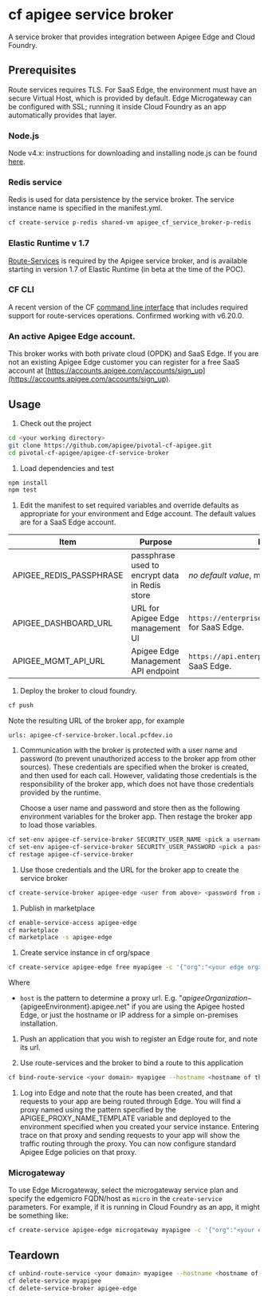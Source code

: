 # cf apigee service broker
A service broker that provides integration between Apigee Edge and Cloud Foundry.

## Prerequisites

Route services requires TLS. For SaaS Edge, the environment must have an secure Virtual Host, which is provided by default. Edge Microgateway can be configured with SSL; running it inside Cloud Foundry as an app automatically provides that layer.

### Node.js
Node v4.x: instructions for downloading and installing node.js can be found [here](https://nodejs.org/en/).

### Redis service
Redis is used for data persistence by the service broker. The service instance name is specified in the manifest.yml.
```bash
cf create-service p-redis shared-vm apigee_cf_service_broker-p-redis
```

### Elastic Runtime v 1.7
[Route-Services](http://docs.cloudfoundry.org/services/route-services.html) is required by the Apigee service broker, and is available starting in version 1.7 of Elastic Runtime (in beta at the time of the POC).

### CF CLI
A recent version of the CF [command line interface](https://github.com/cloudfoundry/cli) that includes required support for route-services operations. Confirmed working with v6.20.0.

### An active Apigee Edge account.
This broker works with both private cloud (OPDK) and SaaS Edge. If you are not an existing Apigee Edge customer you can register for a free SaaS account at [https://accounts.apigee.com/accounts/sign_up](https://accounts.apigee.com/accounts/sign_up).

## Usage
1. Check out the project
 ```bash
 cd <your working directory>
 git clone https://github.com/apigee/pivotal-cf-apigee.git
 cd pivotal-cf-apigee/apigee-cf-service-broker
 ```

1. Load dependencies and test
 ```bash
 npm install
 npm test
 ```

1. Edit the manifest to set required variables and override defaults as appropriate for your environment and Edge account.
The default values are for a SaaS Edge account.

Item | Purpose | Default
---- | ---- | ----
APIGEE_REDIS_PASSPHRASE | passphrase used to encrypt data in Redis store | *no default value*, must be in manifest
APIGEE_DASHBOARD_URL | URL for Apigee Edge management UI | `https://enterprise.apigee.com/platform/#/` for SaaS Edge.
APIGEE_MGMT_API_URL | Apigee Edge Management API endpoint | `https://api.enterprise.apigee.com/v1` for SaaS Edge.

1. Deploy the broker to cloud foundry.
 ```bash
 cf push
 ```
   Note the resulting URL of the broker app, for example
 ```
 urls: apigee-cf-service-broker.local.pcfdev.io
 ```

1. Communication with the broker is protected with a user name and password (to prevent unauthorized access to the broker app from other sources). These credentials are specified when the broker is created, and then used for each call. However, validating those credentials is the responsibility of the broker app, which does not have those credentials provided by the runtime.

   Choose a user name and password and store then as the following environment variables for the broker app. Then restage the broker app to load those variables.
 ```bash
 cf set-env apigee-cf-service-broker SECURITY_USER_NAME <pick a username>
 cf set-env apigee-cf-service-broker SECURITY_USER_PASSWORD <pick a password>
 cf restage apigee-cf-service-broker
 ```

1. Use those credentials and the URL for the broker app to create the service broker
 ```bash
 cf create-service-broker apigee-edge <user from above> <password from above> https://apigee-cf-service-broker.<rest of url where broker is running>
 ```

1. Publish in marketplace
 ```bash
 cf enable-service-access apigee-edge
 cf marketplace
 cf marketplace -s apigee-edge
 ```

1. Create service instance in cf org/space
```bash
cf create-service apigee-edge free myapigee -c '{"org":"<your edge org>","env":"<your edge env>","user":"<your edge user id>","pass":"<your edge password>", "host":"<pattern to generate route services url>"}'
```
Where
* `host` is the pattern to determine a proxy url. E.g. "${apigeeOrganization}-${apigeeEnvironment}.apigee.net" if you are using the Apigee hosted Edge, or just the hostname or IP address for a simple on-premises installation.

1. Push an application that you wish to register an Edge route for, and note its url.

1. Use route-services and the broker to bind a route to this application
 ```bash
 cf bind-route-service <your domain> myapigee --hostname <hostname of the app you are creating route for>
 ```

1. Log into Edge and note that the route has been created, and that requests to your app are being routed through Edge. You will find a proxy named using the pattern specified by the APIGEE_PROXY_NAME_TEMPLATE variable and deployed to the environment specified when you created your service instance. Entering trace on that proxy and sending requests to your app will show the traffic routing through the proxy. You can now configure standard Apigee Edge policies on that proxy.

### Microgateway

To use Edge Microgateway, select the microgateway service plan and specify the edgemicro FQDN/host as `micro` in the `create-service` parameters. For example, if it is running in Cloud Foundry as an app, it might be something like:

```bash
cf create-service apigee-edge microgateway myapigee -c '{"org":"<your edge org>","env":"<your edge env>","user":"<your edge user id>","pass":"<your edge password>","micro":"edgemicro-app.local.pcfdev.io"}'
```

## Teardown
```bash
cf unbind-route-service <your domain> myapigee --hostname <hostname of the app>
cf delete-service myapigee
cf delete-service-broker apigee-edge
```
